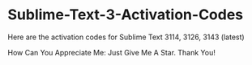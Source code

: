 # Sublime-Text-3-Activation-Codes
Here are the activation codes for Sublime Text 3114, 3126, 3143 (latest)


How Can You Appreciate Me: Just Give Me A Star. Thank You!
